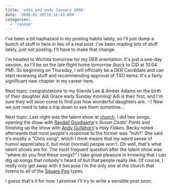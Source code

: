 ```yaml
---
title: 'odds and ends January 2006'
date: '2006-01-30T18:16:43.000'
categories:
  - 'random'
---
```


I've been a bit haphazard in my posting habits lately, so I'll just dump a bunch of stuff in here in lieu of a real post. I've been reading lots of stuff lately, just not posting. I'll have to make that change.

I'm headed to Wichita tomorrow for my DER orientation. It's just a one-day session, so I'll be on the late flight home tomorrow (back to CID at 10:04 PM). So beginning on Thursday, I will officially be a DER Candidate and can start reviewing stuff and recommending approval of TSO items. It's a fairly significant new chapter in my career here.

Next topic: congratulations to my friends Lee & Amber Adams on the birth of their daughter Adi Grace early Sunday morning! Adi is their first, and I'm sure they will soon come to find just how wonderful daughters are. :-) Now we just need to take a trip down to see them sometime...

Next topic: Last night was the talent show at [church](http://www.noelridge.org). I did two songs, opening the show with [Randall Goodgame](http://www.randallgoodgame.com)'s _Susan Coats' Pants_ and finishing up the show with [Andy Gullahorn](http://www.andygullahorn.com)'s _Holy Flakes_. Becky noted afterwards that most people's response to the former was "huh?" She said it's mostly a "Chris song", which I think means that my weird sense of humor appreciates it, but most (normal) people won't. Oh well, that's what talent shows are for. The most frequent question after the talent show was "where do you find these songs?" I take great pleasure in knowing that I can dig up songs that nobody's heard of but that people really like. Of course, I really only get away with it because I'm the only one at the church that listens to all of the [Square Peg](http://www.squarepegalliance.com/) types.

I guess that's it for now. I promise I'll try to write a sensible post soon.
